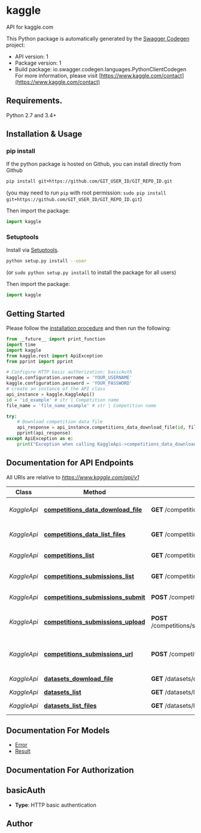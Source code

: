 # kaggle
API for kaggle.com

This Python package is automatically generated by the [Swagger Codegen](https://github.com/swagger-api/swagger-codegen) project:

- API version: 1
- Package version: 1
- Build package: io.swagger.codegen.languages.PythonClientCodegen
For more information, please visit [https://www.kaggle.com/contact](https://www.kaggle.com/contact)

## Requirements.

Python 2.7 and 3.4+

## Installation & Usage
### pip install

If the python package is hosted on Github, you can install directly from Github

```sh
pip install git+https://github.com/GIT_USER_ID/GIT_REPO_ID.git
```
(you may need to run `pip` with root permission: `sudo pip install git+https://github.com/GIT_USER_ID/GIT_REPO_ID.git`)

Then import the package:
```python
import kaggle 
```

### Setuptools

Install via [Setuptools](http://pypi.python.org/pypi/setuptools).

```sh
python setup.py install --user
```
(or `sudo python setup.py install` to install the package for all users)

Then import the package:
```python
import kaggle
```

## Getting Started

Please follow the [installation procedure](#installation--usage) and then run the following:

```python
from __future__ import print_function
import time
import kaggle
from kaggle.rest import ApiException
from pprint import pprint

# Configure HTTP basic authorization: basicAuth
kaggle.configuration.username = 'YOUR_USERNAME'
kaggle.configuration.password = 'YOUR_PASSWORD'
# create an instance of the API class
api_instance = kaggle.KaggleApi()
id = 'id_example' # str | Competition name
file_name = 'file_name_example' # str | Competition name

try:
    # Download competition data file
    api_response = api_instance.competitions_data_download_file(id, file_name)
    pprint(api_response)
except ApiException as e:
    print("Exception when calling KaggleApi->competitions_data_download_file: %s\n" % e)

```

## Documentation for API Endpoints

All URIs are relative to *https://www.kaggle.com/api/v1*

Class | Method | HTTP request | Description
------------ | ------------- | ------------- | -------------
*KaggleApi* | [**competitions_data_download_file**](docs/KaggleApi.md#competitions_data_download_file) | **GET** /competitions/data/download/{id}/{fileName} | Download competition data file
*KaggleApi* | [**competitions_data_list_files**](docs/KaggleApi.md#competitions_data_list_files) | **GET** /competitions/data/list/{id} | List competition data files
*KaggleApi* | [**competitions_list**](docs/KaggleApi.md#competitions_list) | **GET** /competitions/list | List competitions
*KaggleApi* | [**competitions_submissions_list**](docs/KaggleApi.md#competitions_submissions_list) | **GET** /competitions/submissions/list/{id} | List competition submissions
*KaggleApi* | [**competitions_submissions_submit**](docs/KaggleApi.md#competitions_submissions_submit) | **POST** /competitions/submissions/submit/{id} | Submit to competition
*KaggleApi* | [**competitions_submissions_upload**](docs/KaggleApi.md#competitions_submissions_upload) | **POST** /competitions/submissions/upload/{guid}/{contentLength}/{lastModifiedDateUtc} | Upload competition submission file
*KaggleApi* | [**competitions_submissions_url**](docs/KaggleApi.md#competitions_submissions_url) | **POST** /competitions/submissions/url/{contentLength}/{lastModifiedDateUtc} | Generate competition submission URL
*KaggleApi* | [**datasets_download_file**](docs/KaggleApi.md#datasets_download_file) | **GET** /datasets/download/{ownerSlug}/{datasetSlug}/{fileName} | Download dataset file
*KaggleApi* | [**datasets_list**](docs/KaggleApi.md#datasets_list) | **GET** /datasets/list | List datasets
*KaggleApi* | [**datasets_list_files**](docs/KaggleApi.md#datasets_list_files) | **GET** /datasets/list/{ownerSlug}/{datasetSlug} | List dataset files


## Documentation For Models

 - [Error](docs/Error.md)
 - [Result](docs/Result.md)


## Documentation For Authorization


## basicAuth

- **Type**: HTTP basic authentication


## Author



